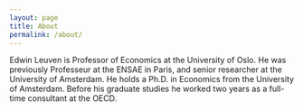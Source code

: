 ```yaml
---
layout: page
title: About
permalink: /about/
---
```


Edwin Leuven is Professor of Economics at the University of Oslo. He was previously Professeur at the ENSAE in Paris, and senior researcher at the University of Amsterdam. He holds a Ph.D. in Economics from the University of Amsterdam. Before his graduate studies he worked two years as a full-time consultant at the OECD.

